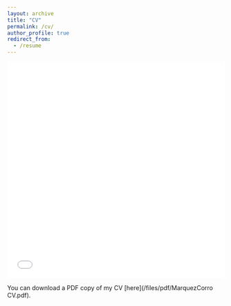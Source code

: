 ```yaml
---
layout: archive
title: "CV"
permalink: /cv/
author_profile: true
redirect_from:
  - /resume
---
```


<iframe src="/files/pdf/MarquezCorro CV.pdf" width="100%" height="500" frameborder="no" border="0" marginwidth="0" marginheight="0"></iframe>

You can download a PDF copy of my CV [here](/files/pdf/MarquezCorro CV.pdf).
